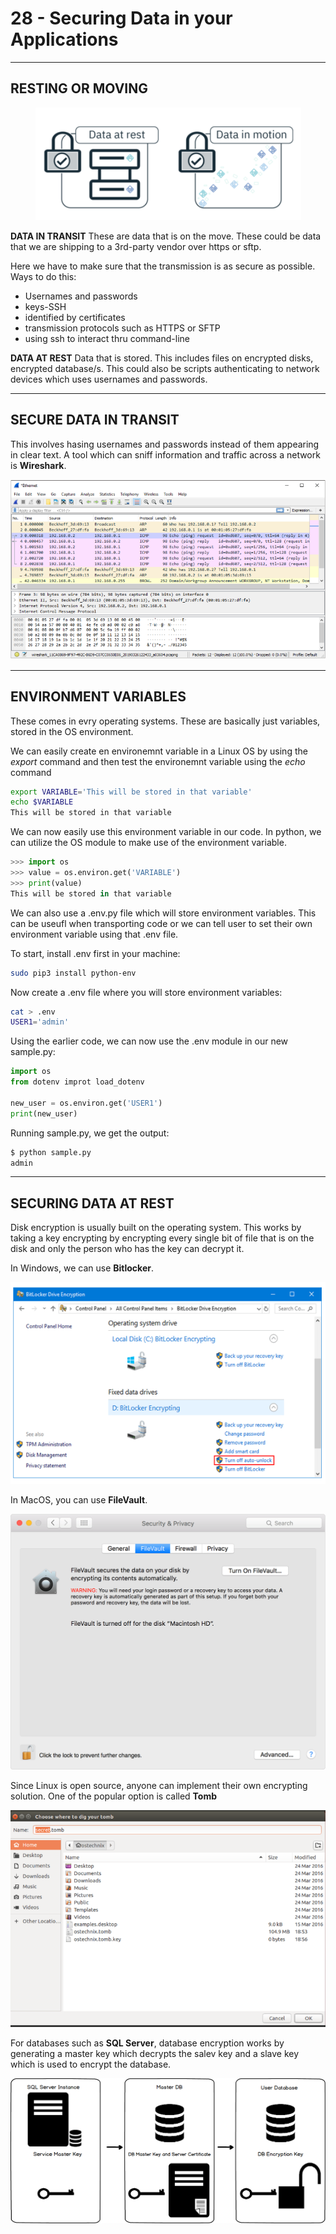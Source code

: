 
# 28 - Securing Data in your Applications #
_____________________________________________________________

<!-- 2021-01-17 21:20:20 -->

## RESTING OR MOVING ##

<p align="center">
    <img src="../Images/data-rest-motion.png">
</p>

**DATA IN TRANSIT**
These are data that is on the move. These could be data that we are shipping to a 3rd-party vendor over https or sftp.

Here we have to make sure that the transmission is as secure as possible. Ways to do this:
- Usernames and passwords
- keys-SSH
- identified by certificates
- transmission protocols such as HTTPS or SFTP
- using ssh to interact thru command-line

**DATA AT REST**
Data that is stored. This includes files on encrypted disks, encrypted database/s. This could also be scripts authenticating to network devices which uses usernames and passwords.
________________________________________________________

## SECURE DATA IN TRANSIT ##

This involves hasing usernames and passwords instead of them appearing in clear text. A tool which can sniff information and traffic across a network is **Wireshark**.

<p align="center">
    <img src="../Images/Wireshark.png">
</p>

______________________________________________________________

## ENVIRONMENT VARIABLES ##

These comes in evry operating systems. These are basically just variables, stored in the OS environment.

We can easily create en environemnt variable in a Linux OS by using the *export* command and then test the environemnt variable using the *echo* command

```bash
export VARIABLE='This will be stored in that variable'
echo $VARIABLE
This will be stored in that variable
```

We can now easily use this environment variable in our code. In python, we can utilize the OS module to make use of the environment variable.

```python
>>> import os
>>> value = os.environ.get('VARIABLE')
>>> print(value)
This will be stored in that variable
```

We can also use a .env.py file which will store environment variables. This can be useufl when transporting code or we can tell user to set their own environment variable using that .env file.

To start, install .env first in your machine:

```bash
sudo pip3 install python-env
```

Now create a .env file where you will store environment variables:
```bash
cat > .env
USER1='admin'
```

Using the earlier code, we can now use the .env module in our new sample.py:

```python
import os
from dotenv improt load_dotenv

new_user = os.environ.get('USER1')
print(new_user)
```

Running sample.py, we get the output:
```bash
$ python sample.py
admin
```
_____________________________________________________________

## SECURING DATA AT REST ##

Disk encryption is usually built on the operating system. This works by taking a key encrypting by encrypting every single bit of file that is on the disk and only the person who has the key can decrypt it.

In Windows, we can use **Bitlocker**.

<p align="center">
    <img src="../Images/bitlocker.png">
</p>

In MacOS, you can use **FileVault**.

<p align="center">
    <img src="../Images/filevault.png">
</p>

Since Linux is open source, anyone can implement their own encrypting solution. One of the popular option is called **Tomb**

<p align="center">
    <img src="../Images/tomb.png">
</p>


For databases such as **SQL Server**, database encryption works by generating a master key which decrypts the salev key and a slave key which is used to encrypt the database.



<p align="center">
    <img src="../Images/sql-server-tde.png">
</p>